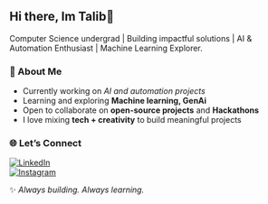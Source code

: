 ## Hi there, Im Talib👋

Computer Science undergrad | Building impactful solutions |  AI & Automation Enthusiast |  Machine Learning Explorer.

### 🌟 About Me
-  Currently working on *AI and automation projects*
-  Learning and exploring **Machine learning, GenAi**
-  Open to collaborate on **open-source projects** and **Hackathons**
-  I love mixing **tech + creativity** to build meaningful projects  

### 🌐 Let’s Connect
[![LinkedIn](https://img.shields.io/badge/LinkedIn-blue?style=flat&logo=linkedin)](https://www.linkedin.com/in/syed-aqeeb-talib-08326125a)  
[![Instagram](https://img.shields.io/badge/Instagram-E4405F?style=flat&logo=instagram&logoColor=white)](https://www.instagram.com/09.talib16/)



✨ *Always building. Always learning.*  
